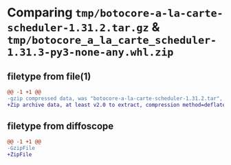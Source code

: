 # Comparing `tmp/botocore-a-la-carte-scheduler-1.31.2.tar.gz` & `tmp/botocore_a_la_carte_scheduler-1.31.3-py3-none-any.whl.zip`

## filetype from file(1)

```diff
@@ -1 +1 @@
-gzip compressed data, was "botocore-a-la-carte-scheduler-1.31.2.tar", last modified: Wed Jul 12 01:45:01 2023, max compression
+Zip archive data, at least v2.0 to extract, compression method=deflate
```

## filetype from diffoscope

```diff
@@ -1 +1 @@
-GzipFile
+ZipFile
```

